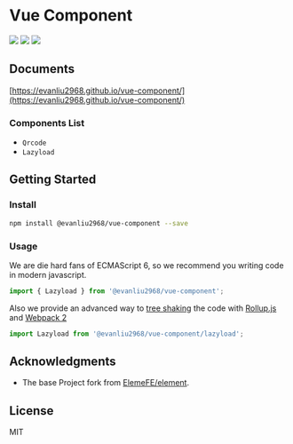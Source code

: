 # Vue Component

[![](https://travis-ci.org/EvanLiu2968/vue-component.svg?branch=master)](https://travis-ci.org/EvanLiu2968/vue-component)
[![](https://img.shields.io/npm/v/@evanliu2968/vue-component.svg)](https://www.npmjs.com/package/@evanliu2968/vue-component)
[![](https://img.shields.io/npm/dm/@evanliu2968/vue-component.svg)](https://www.npmjs.com/package/@evanliu2968/vue-component)

## Documents

[https://evanliu2968.github.io/vue-component/](https://evanliu2968.github.io/vue-component/)

### Components List
- `Qrcode`
- `Lazyload`

## Getting Started

### Install

```bash
npm install @evanliu2968/vue-component --save
```

### Usage

We are die hard fans of ECMAScript 6, so we recommend you writing code in modern javascript.

```js
import { Lazyload } from '@evanliu2968/vue-component';
```

Also we provide an advanced way to [tree shaking](https://blog.engineyard.com/2016/tree-shaking) the code with [Rollup.js](http://rollupjs.org/) and [Webpack 2](https://webpack.github.io/)

```js
import Lazyload from '@evanliu2968/vue-component/lazyload';
```

## Acknowledgments

* The base Project fork from [ElemeFE/element](https://github.com/ElemeFE/element).

## License

MIT
